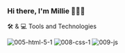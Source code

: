 
### Hi there, I'm Millie 🏄🏼‍♀️

🛠 & 💻 Tools and Technologies
<!--
**MillieOnWays/MillieOnWays** is a ✨ _special_ ✨ repository because its `README.md` (this file) appears on your GitHub profile.

Here are some ideas to get you started:

- 🔭 I’m currently working on ...
- 🌱 I’m currently learning ...
- 👯 I’m looking to collaborate on ...
- 🤔 I’m looking for help with ...
- 💬 Ask me about ...
- 📫 How to reach me: ...
- 😄 Pronouns: ...
- ⚡ Fun fact: ...
-->
![005-html-5-1](https://github.com/MillieOnWays/MillieOnWays/assets/90930257/3b027900-4f37-4c7b-ab1b-4fe691cc67ea)
![008-css-1](https://github.com/MillieOnWays/MillieOnWays/assets/90930257/4d9d68b2-3ec9-4e9b-b500-93e69c5553ac)
![009-js](https://github.com/MillieOnWays/MillieOnWays/assets/90930257/4c74653c-de88-4887-87ee-76582b037119)
